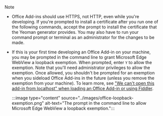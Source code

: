 > [!NOTE]
>
> - Office Add-ins should use HTTPS, not HTTP, even while you're developing. If you're prompted to install a certificate after you run one of the following commands, accept the prompt to install the certificate that the Yeoman generator provides. You may also have to run your command prompt or terminal as an administrator for the changes to be made.
>
> - If this is your first time developing an Office Add-in on your machine, you may be prompted in the command line to grant Microsoft Edge WebView a loopback exemption. When prompted, enter `Y` to allow the exemption. Note that you'll need administrator privileges to allow the exemption. Once allowed, you shouldn't be prompted for an exemption when you sideload Office Add-ins in the future (unless you remove the exemption from your machine). To learn more, see ["We can't open this add-in from localhost" when loading an Office Add-in or using Fiddler](/office/troubleshoot/office-suite-issues/cannot-open-add-in-from-localhost).
>
>    :::image type="content" source="../images/office-loopback-exemption.png" alt-text="The prompt in the command line to allow Microsoft Edge WebView a loopback exemption.":::

